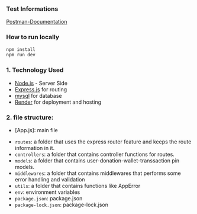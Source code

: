 

### Test Informations

[Postman-Documentation]()


### How to run locally

```bash
npm install
npm run dev
```
### 1. Technology Used

- [Node.js](https://nodejs.org/) - Server Side
- [Express.js](https://expressjs.com/) for routing
- [mysql](https://www.mysql.com/) for database
- [Render](https://www.render.com/) for deployment and hosting
### 2. file structure:

  - [App.js]: main file
  + `routes`: a folder that uses the express router feature and keeps the route information in it.
  + `controllers`: a folder that contains controller functions for routes.
  + `models`: a folder that contains user-donation-wallet-transsaction pin models.
  + `middlewares`: a folder that contains middlewares that performs some  error handling and validation
  + `utils`: a folder that contains  functions like AppError
  + `env`: environment variables
  + `package.json`: package.json
  + `package-lock.json`: package-lock.json